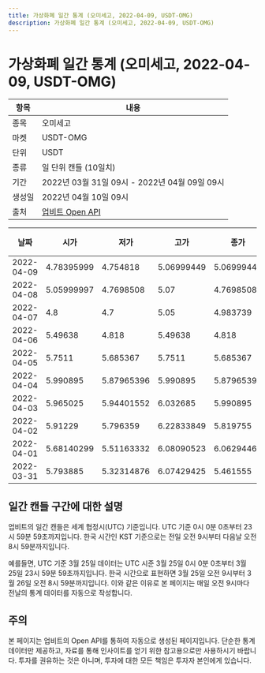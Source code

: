 ```yaml
---
title: 가상화폐 일간 통계 (오미세고, 2022-04-09, USDT-OMG)
description: 가상화폐 일간 통계 (오미세고, 2022-04-09, USDT-OMG)
---
```



가상화폐 일간 통계 (오미세고, 2022-04-09, USDT-OMG)
===

|항목|내용|
|--|--|
|종목|오미세고|
|마켓|USDT-OMG|
|단위|USDT|
|종류|일 단위 캔들 (10일치)|
|기간|2022년 03월 31일 09시 - 2022년 04월 09일 09시|
|생성일|2022년 04월 10일 09시|
|출처|[업비트 Open API](https://docs.upbit.com)|


|날짜|시가|저가|고가|종가|비고|
|--|--|--|--|--|--|
|2022-04-09|4.78395999|4.754818|5.06999449|5.06999449|    |
|2022-04-08|5.05999997|4.7698508|5.07|4.7698508|    |
|2022-04-07|4.8|4.7|5.05|4.983739|    |
|2022-04-06|5.49638|4.818|5.49638|4.818|    |
|2022-04-05|5.7511|5.685367|5.7511|5.685367|    |
|2022-04-04|5.990895|5.87965396|5.990895|5.87965396|    |
|2022-04-03|5.965025|5.94401552|6.032685|5.990895|    |
|2022-04-02|5.91229|5.796359|6.22833849|5.819755|    |
|2022-04-01|5.68140299|5.51163332|6.08090523|6.06294469|    |
|2022-03-31|5.793885|5.32314876|6.07429425|5.461555|    |


일간 캔들 구간에 대한 설명
---


업비트의 일간 캔들은 세계 협정시(UTC) 기준입니다. 
UTC 기준 0시 0분 0초부터 23시 59분 59초까지입니다. 
한국 시간인 KST 기준으로는 전일 오전 9시부터 다음날 오전 8시 59분까지입니다. 


예를들면, UTC 기준 3월 25일 데이터는 UTC 시준 3월 25일 0시 0분 0초부터 3월 25일 23시 59분 59초까지입니다. 
한국 시간으로 표현하면 3월 25일 오전 9시부터 3월 26일 오전 8시 59분까지입니다. 
이와 같은 이유로 본 페이지는 매일 오전 9시마다 전날의 통계 데이터를 자동으로 작성합니다. 


주의
---


본 페이지는 업비트의 Open API를 통하여 자동으로 생성된 페이지입니다. 
단순한 통계 데이터만 제공하고, 자료를 통해 인사이트를 얻기 위한 참고용으로만 사용하시기 바랍니다. 
투자를 권유하는 것은 아니며, 투자에 대한 모든 책임은 투자자 본인에게 있습니다. 
